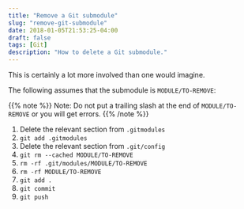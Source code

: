 ```yaml
---
title: "Remove a Git submodule"
slug: "remove-git-submodule"
date: 2018-01-05T21:53:25-04:00
draft: false
tags: [Git]
description: "How to delete a Git submodule."
---
```

This is certainly a lot more involved than one would imagine.

The following assumes that the submodule is `MODULE/TO-REMOVE`:

{{% note %}}
Note: Do not put a trailing slash at the end of `MODULE/TO-REMOVE` or you will get errors.
{{% /note %}}

1. Delete the relevant section from `.gitmodules`
2. `git add .gitmodules`
3. Delete the relevant section from `.git/config`
4. `git rm --cached MODULE/TO-REMOVE`
5. `rm -rf .git/modules/MODULE/TO-REMOVE`
6. `rm -rf MODULE/TO-REMOVE`
7. `git add .`
8. `git commit`
9. `git push`

